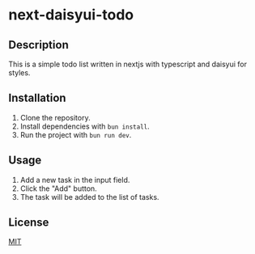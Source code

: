# next-daisyui-todo

## Description

This is a simple todo list written in nextjs with typescript and daisyui for styles.

## Installation

1. Clone the repository.
2. Install dependencies with `bun install`.
3. Run the project with `bun run dev`.

## Usage

1. Add a new task in the input field.
2. Click the "Add" button.
3. The task will be added to the list of tasks.

## License

[MIT](https://choosealicense.com/licenses/mit/)
